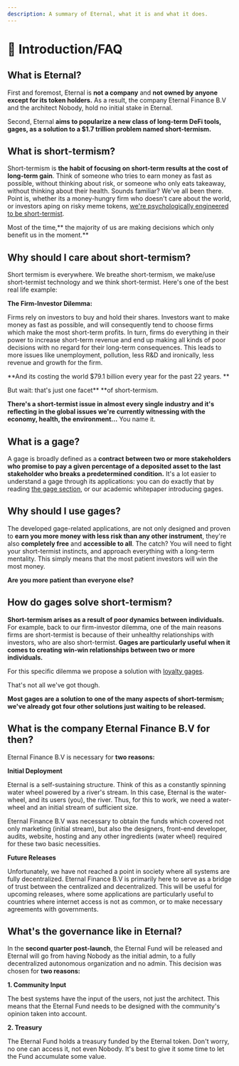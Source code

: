 ```yaml
---
description: A summary of Eternal, what it is and what it does.
---
```


# 📔 Introduction/FAQ

## What is Eternal?

First and foremost, Eternal is **not a company** and **not owned by anyone except for its token holders.** As a result, the company Eternal Finance B.V and the architect Nobody, hold no initial stake in Eternal.

Second, Eternal **aims to popularize a new class of long-term DeFi tools, gages, as a solution to a $1.7 trillion problem named short-termism.**

## What is short-termism?

Short-termism is **the habit of focusing on short-term results at the cost of long-term gain**. Think of someone who tries to earn money as fast as possible, without thinking about risk, or someone who only eats takeaway, without thinking about their health. Sounds familiar? We've all been there. Point is, whether its a money-hungry firm who doesn't care about the world, or investors aping on risky meme tokens, [we're psychologically engineered to be short-termist](https://www.aeaweb.org/articles?id=10.1257/aer.89.1.103).

Most of the time,** the majority of us are making decisions which only benefit us in the moment.**

## **Why should I care about short-termism?**

Short termism is everywhere. We breathe short-termism, we make/use short-termist technology and we think short-termist. Here's one of the best real life example:

**The Firm-Investor Dilemma:**

Firms rely on investors to buy and hold their shares. Investors want to make money as fast as possible, and will consequently tend to choose firms which make the most short-term profits. In turn, firms do everything in their power to increase short-term revenue and end up making all kinds of poor decisions with no regard for their long-term consequences. This leads to more issues like unemployment, pollution, less R\&D and ironically, less revenue and growth for the firm.

**And its costing the world $79.1 billion every year for the past 22 years. **

But wait: that's just one facet** **of short-termism.&#x20;

**There's a short-termist issue in almost every single industry and it's reflecting in the global issues we're currently witnessing with the economy, health, the environment...** You name it.

## What is a gage?

A gage is broadly defined as a **contract between two or more stakeholders who promise to pay a given percentage of a deposited asset to the last stakeholder who breaks a predetermined condition.** It's a lot easier to understand a gage through its applications: you can do exactly that by reading [the gage section](products-services/gages/), or our academic whitepaper introducing gages.

## Why should I use gages?

The developed gage-related applications, are not only designed and proven to **earn you more money with less risk than any other instrument**, they're also **completely free** and **accessible to all**. The catch? You will need to fight your short-termist instincts, and approach everything with a long-term mentality. This simply means that the most patient investors will win the most money.

**Are you more patient than everyone else?**

## How do gages solve short-termism?

**Short-termism arises as a result of poor dynamics between individuals.** For example, back to our firm-investor dilemma, one of the main reasons firms are short-termist is because of their unhealthy relationships with investors, who are also short-termist. **Gages are particularly useful when it comes to creating win-win relationships between two or more individuals.**&#x20;

For this specific dilemma we propose a solution with [loyalty gages](products-services/gages/loyalty-gage.md).

That's not all we've got though.

**Most gages are a solution to one of the many aspects of short-termism; we've already got four other solutions just waiting to be released.**

## What is the company Eternal Finance B.V for then?

Eternal Finance B.V is necessary for **two reasons:**

**Initial Deployment**

Eternal is a self-sustaining structure. Think of this as a constantly spinning water wheel powered by a river's stream. In this case, Eternal is the water-wheel, and its users (you), the river. Thus, for this to work, we need a water-wheel and an initial stream of sufficient size.

Eternal Finance B.V was necessary to obtain the funds which covered not only marketing (initial stream), but also the designers, front-end developer, audits, website, hosting and any other ingredients (water wheel) required for these two basic necessities.

**Future Releases**

Unfortunately, we have not reached a point in society where all systems are fully decentralized. Eternal Finance B.V is primarily here to serve as a bridge of trust between the centralized and decentralized. This will be useful for upcoming releases, where some applications are particularly useful to countries where internet access is not as common, or to make necessary agreements with governments.

## What's the governance like in Eternal?

In the **second quarter post-launch**, the Eternal Fund will be released and Eternal will go from having Nobody as the initial admin, to a fully decentralized autonomous organization and no admin. This decision was chosen for **two reasons:**

**1. Community Input**

The best systems have the input of the users, not just the architect. This means that the Eternal Fund needs to be designed with the community's opinion taken into account.

**2. Treasury**

The Eternal Fund holds a treasury funded by the Eternal token. Don't worry, no one can access it, not even Nobody. It's best to give it some time to let the Fund accumulate some value.
